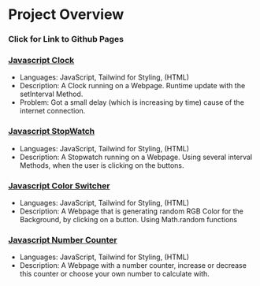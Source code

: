 # Project Overview

### Click for Link to Github Pages

### [Javascript Clock](https://felixiwer.github.io/Projects/ClockJavaScript/)
- Languages: JavaScript, Tailwind for Styling, (HTML)
- Description: A Clock running on a Webpage. Runtime update with the setInterval Method. 
- Problem: Got a small delay (which is increasing by time) cause of the internet connection.

### [Javascript StopWatch](https://felixiwer.github.io/Projects/StopWatchJavaScript/)
- Languages: JavaScript, Tailwind for Styling, (HTML)
- Description: A Stopwatch running on a Webpage. Using several interval Methods, when the user is clicking on the buttons. 

### [Javascript Color Switcher](https://felixiwer.github.io/Projects/ColorPickerJavaScript/)
- Languages: JavaScript, Tailwind for Styling, (HTML)
- Description: A Webpage that is generating random RGB Color for the Background, by clicking on a button. Using Math.random functions

### [Javascript Number Counter](https://felixiwer.github.io/Projects/NumberCounter/)
- Languages: JavaScript, Tailwind for Styling, (HTML)
- Description: A Webpage with a number counter, increase or decrease this counter or choose your own number to calculate with.
